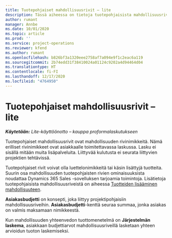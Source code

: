 ```yaml
---
title: Tuotepohjaiset mahdollisuusrivit – lite
description: Tässä aiheessa on tietoja tuotepohjaisista mahdollisuusrivinimikkeistä Project Operationsissa.
author: rumant
manager: Annbe
ms.date: 10/01/2020
ms.topic: article
ms.prod: ''
ms.service: project-operations
ms.reviewer: kfend
ms.author: rumant
ms.openlocfilehash: b826bf3a1320eee2758af7a094e9f1c2eac6a119
ms.sourcegitcommit: 2b74edd31f38410024a01124c9202a4d94464d04
ms.translationtype: HT
ms.contentlocale: fi-FI
ms.lasthandoff: 12/17/2020
ms.locfileid: "4764950"
---
```

# <a name="product-based-opportunity-lines---lite"></a>Tuotepohjaiset mahdollisuusrivit – lite

_**Käytetään:** Lite-käyttöönotto – kauppa proformalaskutukseen_

Tuotepohjaiset mahdollisuusrivit ovat mahdollisuuden rivinimikkeitä. Nämä erilliset rivinimikkeet ovat asiakkaalle toimitettavassa laskussa. Lasku ei sisällä mitään muita lisäpalveluita. Liittyvää kulutusta ei seurata liittyvien projektien tehtävissä.

Tuotepohjaiset rivit voivat olla luettelonimikkeitä tai käsin lisättyjä tuotteita. Suurin osa mahdollisuuden tuotepohjaisten rivien ominaisuuksista noudattaa Dynamics 365 Sales -sovelluksen tarjoamia toimintoja. Lisätietoja tuotepohjaisista mahdollisuusriveistä on aiheessa [Tuotteiden lisääminen mahdollisuuteen](https://docs.microsoft.com/dynamics365/sales-enterprise/add-products-opportunity).

**Asiakasbudjetti** on konsepti, joka liittyy projektipohjaisiin mahdollisuusriveihin. **Asiakasbudjetti**-kenttä seuraa summaa, jonka asiakas on valmis maksamaan nimikkeestä.

Kun mahdollisuuden yhteenvedon tuottomenetelmä on **Järjestelmän laskema**, asiakkaan budjettiarvot mahdollisuusriveillä lasketaan yhteen arvioidun tuoton laskemiseksi. 

